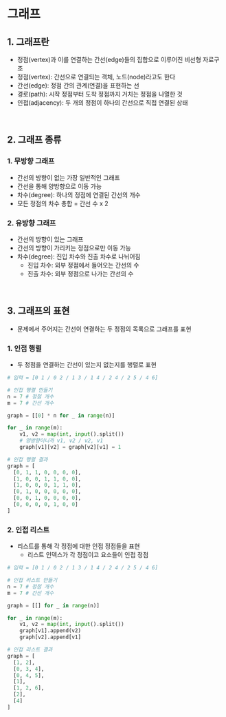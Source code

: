# 그래프

## 1. 그래프란
- 정점(vertex)과 이를 연결하는 간선(edge)들의 집합으로 이루어진 비선형 자료구조
- 정점(vertex): 간선으로 연결되는 객체, 노드(node)라고도 한다
- 간선(edge): 정점 간의 관계(연결)을 표현하는 선
- 경로(path): 시작 정점부터 도착 정점까지 거치는 정점을 나열한 것
- 인접(adjacency): 두 개의 정점이 하나의 간선으로 직접 연결된 상태

<br>

## 2. 그래프 종류
### 1. 무방향 그래프
- 간선의 방향이 없는 가장 일반적인 그래프
- 간선을 통해 양방향으로 이동 가능
- 차수(degree): 하나의 정점에 연결된 간선의 개수
- 모든 정점의 차수 총합 = 간선 수 x 2

### 2. 유방향 그래프
- 간선의 방향이 있는 그래프
- 간선의 방향이 가리키는 정점으로만 이동 가능
- 차수(degree): 진입 차수와 진출 차수로 나뉘어짐
  - 진입 차수: 외부 정점에서 들어오는 간선의 수
  - 진출 차수: 외부 정점으로 나가는 간선의 수

<br>

## 3. 그래프의 표현
- 문제에서 주어지는 간선이 연결하는 두 정점의 목록으로 그래프를 표현
### 1. 인접 행렬
- 두 정점을 연결하는 간선이 있는지 없는지를 행렬로 표현
```python
# 입력 = [0 1 / 0 2 / 1 3 / 1 4 / 2 4 / 2 5 / 4 6]

# 인접 행렬 만들기
n = 7 # 정점 개수
m = 7 # 간선 개수

graph = [[0] * n for _ in range(n)]

for _ in range(m):
    v1, v2 = map(int, input().split())
    # 양방향이니까 v1, v2 / v2, v1
    graph[v1][v2] = graph[v2][v1] = 1

# 인접 행렬 결과
graph = [
  [0, 1, 1, 0, 0, 0, 0],
  [1, 0, 0, 1, 1, 0, 0],
  [1, 0, 0, 0, 1, 1, 0],
  [0, 1, 0, 0, 0, 0, 0],
  [0, 0, 1, 0, 0, 0, 0],
  [0, 0, 0, 0, 1, 0, 0]
]
```

### 2. 인접 리스트
- 리스트를 통해 각 정점에 대한 인접 정점들을 표현
  - 리스트 인덱스가 각 정점이고 요소들이 인접 정점
```python
# 입력 = [0 1 / 0 2 / 1 3 / 1 4 / 2 4 / 2 5 / 4 6]

# 인접 리스트 만들기
n = 7 # 정점 개수
m = 7 # 간선 개수

graph = [[] for _ in range(n)]

for _ in range(m):
    v1, v2 = map(int, input().split())
    graph[v1].append(v2)
    graph[v2].append[v1]

# 인접 리스트 결과
graph = [
  [1, 2],
  [0, 3, 4],
  [0, 4, 5],
  [1],
  [1, 2, 6],
  [2],
  [4]
]
```

